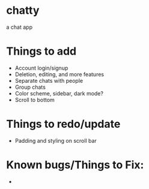 # chatty
 a chat app

# Things to add
- Account login/signup
- Deletion, editing, and more features
- Separate chats with people
- Group chats
- Color scheme, sidebar, dark mode?
- Scroll to bottom

# Things to redo/update
- Padding and styling on scroll bar

# Known bugs/Things to Fix:
- 